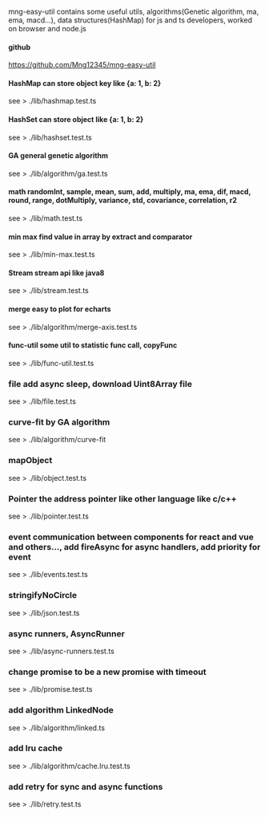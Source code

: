 mng-easy-util contains some useful utils, algorithms(Genetic algorithm, ma, ema, macd...), data structures(HashMap) for
js and ts developers, worked on browser and node.js

#### github

https://github.com/Mng12345/mng-easy-util

#### HashMap can store object key like {a: 1, b: 2}

see > ./lib/hashmap.test.ts

#### HashSet can store object like {a: 1, b: 2}

see > ./lib/hashset.test.ts

#### GA general genetic algorithm

see > ./lib/algorithm/ga.test.ts

#### math randomInt, sample, mean, sum, add, multiply, ma, ema, dif, macd, round, range, dotMultiply, variance, std, covariance, correlation, r2

see > ./lib/math.test.ts

#### min max find value in array by extract and comparator

see > ./lib/min-max.test.ts

#### Stream stream api like java8

see > ./lib/stream.test.ts

#### merge easy to plot for echarts

see > ./lib/algorithm/merge-axis.test.ts

#### func-util some util to statistic func call, copyFunc

see > ./lib/func-util.test.ts

### file add async sleep, download Uint8Array file

see > ./lib/file.test.ts

### curve-fit by GA algorithm

see > ./lib/algorithm/curve-fit

### mapObject

see > ./lib/object.test.ts

### Pointer the address pointer like other language like c/c++

see > ./lib/pointer.test.ts

### event communication between components for react and vue and others..., add fireAsync for async handlers, add priority for event

see > ./lib/events.test.ts

### stringifyNoCircle

see > ./lib/json.test.ts

### async runners, AsyncRunner

see > ./lib/async-runners.test.ts

### change promise to be a new promise with timeout

see > ./lib/promise.test.ts

### add algorithm LinkedNode

see > ./lib/algorithm/linked.ts

### add lru cache

see > ./lib/algorithm/cache.lru.test.ts

### add retry for sync and async functions
see > ./lib/retry.test.ts

